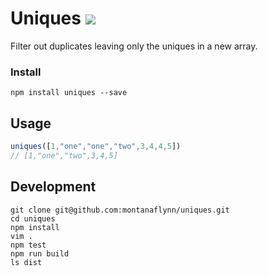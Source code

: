 # Uniques ![](https://travis-ci.org/montanaflynn/uniques)

Filter out duplicates leaving only the uniques in a new array.

### Install

```shell
npm install uniques --save
```

## Usage

```js
uniques([1,"one","one","two",3,4,4,5])
// [1,"one","two",3,4,5]
```

## Development

```
git clone git@github.com:montanaflynn/uniques.git
cd uniques
npm install
vim .
npm test
npm run build
ls dist
```
